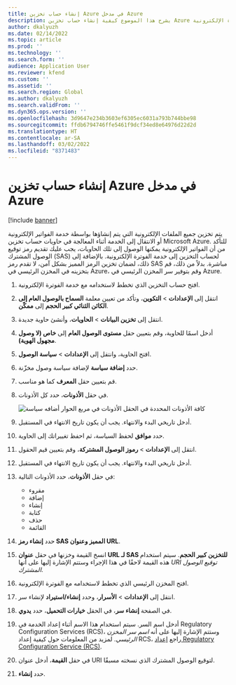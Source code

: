 ```yaml
---
title: إنشاء حساب تخزين Azure في مدخل Azure
description: يشرح هذا الموضوع كيفية إنشاء حساب تخزين Azure للفوترة الإلكترونية.
author: dkalyuzh
ms.date: 02/14/2022
ms.topic: article
ms.prod: ''
ms.technology: ''
ms.search.form: ''
audience: Application User
ms.reviewer: kfend
ms.custom: ''
ms.assetid: ''
ms.search.region: Global
ms.author: dkalyuzh
ms.search.validFrom: ''
ms.dyn365.ops.version: ''
ms.openlocfilehash: 3d9647e234b3603ef6305ec6031a793b744bbe98
ms.sourcegitcommit: ffdb6794746ffe5461f9dcf34ed8e64976d22d2d
ms.translationtype: HT
ms.contentlocale: ar-SA
ms.lasthandoff: 03/02/2022
ms.locfileid: "8371483"
---
```

# <a name="create-an-azure-storage-account-in-the-azure-portal"></a>إنشاء حساب تخزين Azure في مدخل Azure

[!include [banner](../includes/banner.md)]

يتم تخزين جميع الملفات الإلكترونية التي يتم إنشاؤها بواسطة خدمة الفواتير الإلكترونية أو الانتقال إلى الخدمة أثناء المعالجة في حاويات حساب تخزين Microsoft Azure. للتأكد من أن الفواتير الإلكترونية يمكنها الوصول إلى تلك الحاويات، يجب عليك تقديم رمز توقيع الوصول المشترك (SAS) لحساب التخزين إلى خدمة الفوترة الإلكترونية. بالإضافة إلى ذلك، لضمان تخزين الرمز المميز بشكل آمن، لا تقدم رمز SAS مباشرة. بدلاً من ذلك، قم بتخزينه في المخزن الرئيسي في Azure، وقم بتوفير سر المخزن الرئيسي في Azure.

1. افتح حساب التخزين الذي تخطط لاستخدامه مع خدمة الفوترة الإلكترونية.
2. انتقل إلى **الإعدادات** \> **التكوين**، وتأكد من تعيين معلمة **السماح بالوصول العام إلى الكائن الثنائي كبير الحجم** إلى **ممكّن**.
3. انتقل إلى **تخزين البيانات** \> **الحاويات**، وأنشئ حاوية جديدة.
4. أدخل اسمًا للحاوية، وقم بتعيين حقل **مستوى الوصول العام** إلى **خاص (لا وصول مجهول الهوية)**.
5. افتح الحاوية، وانتقل إلى **الإعدادات** \> **سياسة الوصول**.
6. حدد **إضافة سياسة** لإضافة سياسة وصول مخزّنة.
7. قم بتعيين حقل **المعرف** كما هو مناسب.
8. في حقل **الأذونات**، حدد كل الأذونات.

    ![كافة الأذونات المحددة في الحقل الأذونات في مربع الحوار أضافه سياسة](media/e-invoicing-azure-1.png)

9. أدخل تاريخي البدء والانتهاء. يجب أن يكون تاريخ الانتهاء في المستقبل.
10. حدد **موافق** لحفظ السياسة، ثم احفظ تغييراتك إلى الحاوية.
11. انتقل إلى **الإعدادات** \> **رموز الوصول المشتركة**، وقم بتعيين قيم الحقول.
12. أدخل تاريخي البدء والانتهاء. يجب أن يكون تاريخ الانتهاء في المستقبل.
13. في حقل **الأذونات**، حدد الأذونات التالية:

    - مقروء
    - إضافة
    - إنشاء
    - كتابة
    - حذف
    - القائمة

14. حدد **إنشاء رمز SAS المميز وعنوان URL**.
15. انسخ القيمة وخزنها في حقل **عنوان URL لـ SAS للتخزين كبير الحجم‬**. سيتم استخدام هذه القيمة لاحقًا في هذا الإجراء وستتم الإشارة إليها على أنها *URI‏‎ توقيع الوصول المشترك*.
16. افتح المخزن الرئيسي الذي تخطط لاستخدامه مع الفوترة الإلكترونية.
17. انتقل إلى **الإعدادات** \> **الأسرار**، وحدد **إنشاء/استيراد** لإنشاء سر.
18. في الصفحة **إنشاء سر**، في الحقل **خيارات التحميل**، حدد **يدوي**.
19. أدخل اسم السر. سيتم استخدام هذا الاسم أثناء إعداد الخدمة في Regulatory Configuration Services (RCS)، وستتم الإشارة إليها على أنه *اسم سر المخزن الرئيسي*. لمزيد من المعلومات حول كيفية إعداد RCS، راجع [إعداد Regulatory Configuration Service (RCS)](e-invoicing-set-up-rcs.md).
20. في حقل **القيمة**، أدخل عنوان URI لتوقيع الوصول المشترك الذي نسخته مسبقًا.
21. حدد **إنشاء**.
